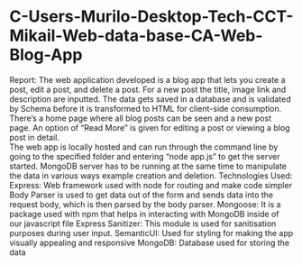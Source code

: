 # C-Users-Murilo-Desktop-Tech-CCT-Mikail-Web-data-base-CA-Web-Blog-App

Report:
The web application developed is a blog app that lets you create a post, edit a post, and delete a post. For a new post the title, image link and description are inputted. The data gets saved in a database and is validated by Schema before it is transformed to HTML for client-side consumption. There’s a home page where all blog posts can be seen and a new post page. An option of “Read More” is given for editing a post or viewing a blog post in detail.  
The web app is locally hosted and can run through the command line by going to the specified folder and entering “node app.js” to get the server started. MongoDB server has to be running at the same time to manipulate the data in various ways example creation and deletion.
Technologies Used:
Express: Web framework used with node for routing and make code simpler
Body Parser is used to get data out of the form and sends data into the request body, which is then parsed by the body parser.
Mongoose: It is a package used with npm that helps in interacting with MongoDB inside of our javascript file
Express Sanitizer: This module is used for sanitisation purposes during user input. 
SemanticUI: Used for styling for making the app visually appealing and responsive
MongoDB: Database used for storing the data 
